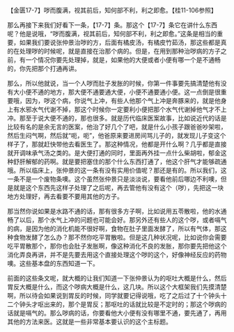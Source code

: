 【金匮17-7】哕而腹满，视其前后，知何部不利，利之即愈。【桂11-106参照】

那么再接下来我们好看下一条，【17-7】条。那这个【17-7】条它在讲什么东西呢？他是说哦，“哕而腹满，视其前后，知何部不利，利之即愈。”这条是相当的重要，如果我们要说张仲景治哕的方，后面有橘皮汤，有橘皮竹茹汤，那这些都是真的在处理哕的时候呢，就是直接在治那个病的。但是，在用到那种治哕病的方子之前，有一个情况你要先处理掉，就是，如果他的大便或者小便有哪一个是不通畅的，你先把那个打通再讲。

那么，所以他就说，当一个人哕而肚子发胀的时候，你第一件事要先搞清楚他有没有大小便不通的地方，那大便不通要通大便，小便不通要通小便。这一点倒是很重要哦，因为，哕这个病，你说气上冲，有些人他那个气上冲是奔豚来的，就是他身上有水邪水气代谢不掉，那这个时候你一定要利小便把那个水气代谢掉他气才不上冲。那至于说大便不通的，那也很多。就是历代临床医案故事，比如说近代的话是比较有名的是余无言的医案，他治了好几个了吧，就是什么小孩子跟爸爸吵架啦，然后生闷气啊，然后就“呃，呃”，他爸原来要进房间骂儿子的，就发现儿子变这个样子了，那就赶快带他去看医生了。那这种情况，他都是开什么啊？几乎都是直接就开调味承气汤之类的。是大便打通的同时，里面再外挂一点什么柴胡啦，郁金这种舒肝解郁的药啊。就是要把塞住的那个什么东西打通了，他这个肝气才能够疏通哦。所以临床上，张仲景的这一条有没有实用价值呢？那还是有的。所以我们，这一条不是一个废物条噢。这个虽然张仲景只是淡淡说，要看他前后哪边不利噢，但是就是这个东西先这样子处理了之后呢，再去管他有没有这个（哕），先把这一块地方处理好，再去看要不要用其他的方子。

那当然你说如果是水路不通的话，那有很多方子啊，比如说用五苓散啦，他的水通畅了以后，那个水气上冲的问题也可能会好。那另外还有些人的这个哕，或者嗝气的病，是因为他的消化机能不很好啊，食物在肚子里面发酵了，所以有气体，那这种食物发酵了怎么办？那不然你吃平胃散啦。但是这几种状况呢，比如说你会需要吃平胃散那个，那你也会肚子发胀啊，像这种消化不良的发胀，那你要先把他这个消化弄良再讲，并不是先要去用这个直接处理这个哕的这个，好像神经反应的药物噢。这些基本盘的东西知道一下。

前面的这些条文呢，就大概的让我们知道一下张仲景认为的呕吐大概是什么，然后胃反大概是什么，而这个哕病大概是什么，这几块。所以这个大框架我们先摸清楚啊，所以待会如果说到胃反的时候，同学就要记得说哦，吃了之后过了十个钟头十二个钟头才呕出来的，那个是胃反；那呕吐的话就比较是不定时的；那这个哕病的话就是嗝气的。那么哕病的话，你要看他大小便有没有哪里不通，要先通了，再用其他的方法来医。这就是一些非常基本要认识的这个主标题。
